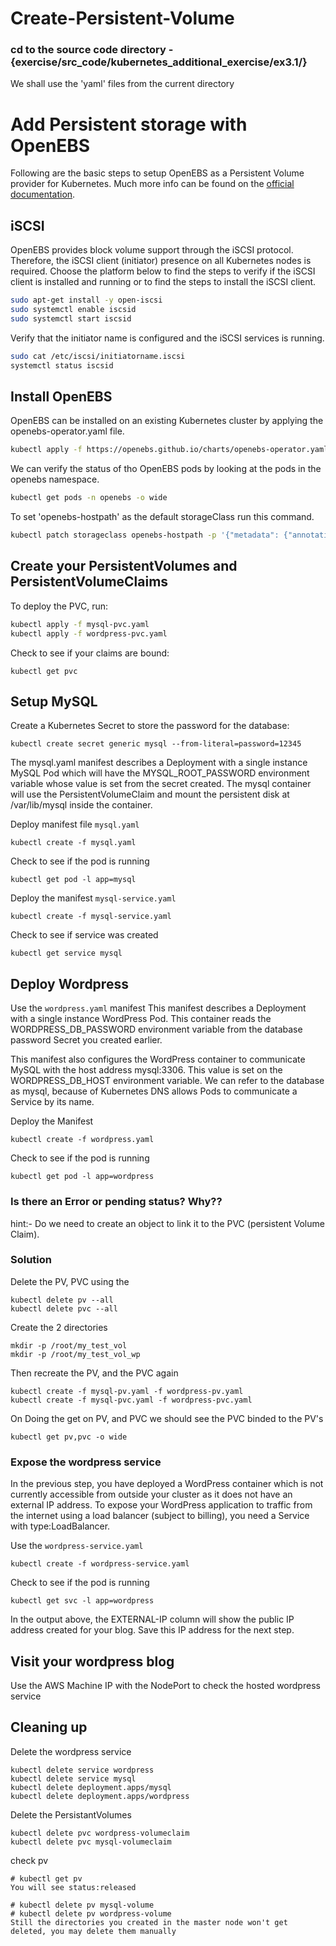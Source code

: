 # Create-Persistent-Volume

### cd to the source code directory - {exercise/src_code/kubernetes_additional_exercise/ex3.1/}


We shall use the 'yaml' files from the current directory

# Add Persistent storage with OpenEBS

Following are the basic steps to setup OpenEBS as a Persistent Volume provider for Kubernetes.  Much more info can be found on the [official documentation](https://docs.openebs.io/).

## iSCSI
OpenEBS provides block volume support through the iSCSI protocol. Therefore, the iSCSI client (initiator) presence on all Kubernetes nodes is required. Choose the platform below to find the steps to verify if the iSCSI client is installed and running or to find the steps to install the iSCSI client.

```bash
sudo apt-get install -y open-iscsi
sudo systemctl enable iscsid
sudo systemctl start iscsid
```

Verify that the initiator name is configured and the iSCSI services is running.
```bash
sudo cat /etc/iscsi/initiatorname.iscsi
systemctl status iscsid
```
## Install OpenEBS

OpenEBS can be installed on an existing Kubernetes cluster by applying the openebs-operator.yaml file.
```bash
kubectl apply -f https://openebs.github.io/charts/openebs-operator.yaml
```

We can verify the status of tho OpenEBS pods by looking at the pods in the openebs namespace.
```bash
kubectl get pods -n openebs -o wide
```

To set 'openebs-hostpath' as the default storageClass run this command.
```bash
kubectl patch storageclass openebs-hostpath -p '{"metadata": {"annotations":{"storageclass.kubernetes.io/is-default-class":"true"}}}'
```

## Create your PersistentVolumes and PersistentVolumeClaims

To deploy the PVC, run:

```bash
kubectl apply -f mysql-pvc.yaml
kubectl apply -f wordpress-pvc.yaml
```

Check to see if your claims are bound:

```
kubectl get pvc
```

## Setup MySQL

Create a Kubernetes Secret to store the password for the database:

```
kubectl create secret generic mysql --from-literal=password=12345
```

The mysql.yaml manifest describes a Deployment with a single instance MySQL Pod which will have the MYSQL_ROOT_PASSWORD environment variable whose value is set from the secret created. The mysql container will use the PersistentVolumeClaim and mount the persistent disk at /var/lib/mysql inside the container.


Deploy manifest file `mysql.yaml`

```
kubectl create -f mysql.yaml
```

Check to see if the pod is running

```
kubectl get pod -l app=mysql
```

Deploy the manifest `mysql-service.yaml`

```
kubectl create -f mysql-service.yaml
```

Check to see if service was created

```
kubectl get service mysql
```

## Deploy Wordpress

Use the `wordpress.yaml` manifest
This manifest describes a Deployment with a single instance WordPress Pod. This container reads the WORDPRESS_DB_PASSWORD environment variable from the database password Secret you created earlier.

This manifest also configures the WordPress container to communicate MySQL with the host address mysql:3306. This value is set on the WORDPRESS_DB_HOST environment variable. We can refer to the database as mysql, because of Kubernetes DNS allows Pods to communicate a Service by its name.

Deploy the Manifest

```
kubectl create -f wordpress.yaml
```

Check to see if the pod is running

```
kubectl get pod -l app=wordpress
```

### Is there an Error or pending status? Why??
hint:- Do we need to create an object to link it to the PVC (persistent Volume Claim).

### Solution

Delete the PV, PVC using the

```
kubectl delete pv --all
kubectl delete pvc --all
```

Create the 2 directories

```
mkdir -p /root/my_test_vol
mkdir -p /root/my_test_vol_wp
```

Then recreate the PV, and the PVC again

```
kubectl create -f mysql-pv.yaml -f wordpress-pv.yaml
kubectl create -f mysql-pvc.yaml -f wordpress-pvc.yaml
```

On Doing the get on PV, and PVC we should see the PVC binded to the PV's

```
kubectl get pv,pvc -o wide
```

### Expose the wordpress service

In the previous step, you have deployed a WordPress container which is not currently accessible from outside your cluster as it does not have an external IP address. To expose your WordPress application to traffic from the internet using a load balancer (subject to billing), you need a Service with type:LoadBalancer.

Use the `wordpress-service.yaml`

```
kubectl create -f wordpress-service.yaml
```

Check to see if the pod is running

```
kubectl get svc -l app=wordpress
```

In the output above, the EXTERNAL-IP column will show the public IP address created for your blog. Save this IP address for the next step.

## Visit your wordpress blog

Use the AWS Machine IP with the NodePort to check the hosted wordpress service

## Cleaning up

Delete the wordpress service

```
kubectl delete service wordpress
kubectl delete service mysql
kubectl delete deployment.apps/mysql
kubectl delete deployment.apps/wordpress
```

Delete the PersistantVolumes

```
kubectl delete pvc wordpress-volumeclaim
kubectl delete pvc mysql-volumeclaim
```

check pv

```
# kubectl get pv
You will see status:released

# kubectl delete pv mysql-volume
# kubectl delete pv wordpress-volume
Still the directories you created in the master node won't get deleted, you may delete them manually
```
